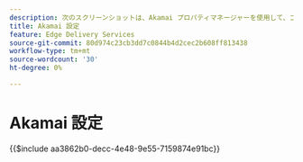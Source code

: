 ```yaml
---
description: 次のスクリーンショットは、Akamai プロパティマネージャーを使用して、コンテンツを配信するためのプロパティを設定する方法を示しています。 **基本設定には赤い円が付きます。**
title: Akamai 設定
feature: Edge Delivery Services
source-git-commit: 80d974c23cb3dd7c0844b4d2cec2b608ff813438
workflow-type: tm+mt
source-wordcount: '30'
ht-degree: 0%

---
```


# Akamai 設定

{{$include aa3862b0-decc-4e48-9e55-7159874e91bc}}